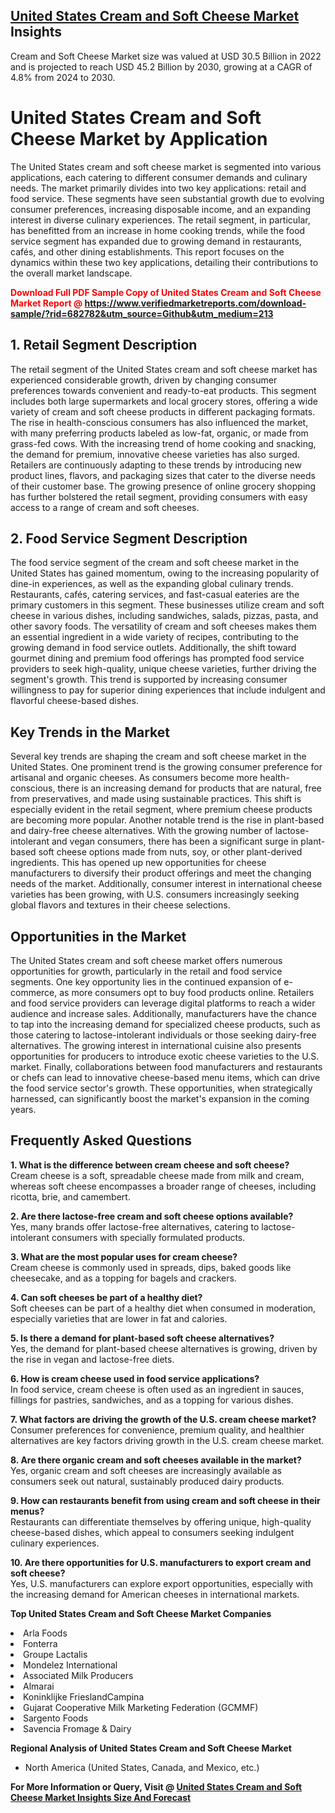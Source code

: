 <h2><a href="https://www.verifiedmarketreports.com/download-sample/?rid=682782&amp;utm_source=Github&amp;utm_medium=213" target="_blank">United States Cream and Soft Cheese Market</a> Insights</h2><p>Cream and Soft Cheese Market size was valued at USD 30.5 Billion in 2022 and is projected to reach USD 45.2 Billion by 2030, growing at a CAGR of 4.8% from 2024 to 2030.</p><p><h1>United States Cream and Soft Cheese Market by Application</h1><p>The United States cream and soft cheese market is segmented into various applications, each catering to different consumer demands and culinary needs. The market primarily divides into two key applications: retail and food service. These segments have seen substantial growth due to evolving consumer preferences, increasing disposable income, and an expanding interest in diverse culinary experiences. The retail segment, in particular, has benefitted from an increase in home cooking trends, while the food service segment has expanded due to growing demand in restaurants, cafés, and other dining establishments. This report focuses on the dynamics within these two key applications, detailing their contributions to the overall market landscape. </p><p><strong><p><span class=""><span style="color: #ff0000;"><strong>Download Full PDF Sample Copy of United States Cream and Soft Cheese Market Report</strong> @ </span><a href="https://www.verifiedmarketreports.com/download-sample/?rid=682782&amp;utm_source=Github&amp;utm_medium=213" target="_blank">https://www.verifiedmarketreports.com/download-sample/?rid=682782&amp;utm_source=Github&amp;utm_medium=213</a></span></p></strong></p><h2>1. Retail Segment Description</h2><p>The retail segment of the United States cream and soft cheese market has experienced considerable growth, driven by changing consumer preferences towards convenient and ready-to-eat products. This segment includes both large supermarkets and local grocery stores, offering a wide variety of cream and soft cheese products in different packaging formats. The rise in health-conscious consumers has also influenced the market, with many preferring products labeled as low-fat, organic, or made from grass-fed cows. With the increasing trend of home cooking and snacking, the demand for premium, innovative cheese varieties has also surged. Retailers are continuously adapting to these trends by introducing new product lines, flavors, and packaging sizes that cater to the diverse needs of their customer base. The growing presence of online grocery shopping has further bolstered the retail segment, providing consumers with easy access to a range of cream and soft cheeses.</p><h2>2. Food Service Segment Description</h2><p>The food service segment of the cream and soft cheese market in the United States has gained momentum, owing to the increasing popularity of dine-in experiences, as well as the expanding global culinary trends. Restaurants, cafés, catering services, and fast-casual eateries are the primary customers in this segment. These businesses utilize cream and soft cheese in various dishes, including sandwiches, salads, pizzas, pasta, and other savory foods. The versatility of cream and soft cheeses makes them an essential ingredient in a wide variety of recipes, contributing to the growing demand in food service outlets. Additionally, the shift toward gourmet dining and premium food offerings has prompted food service providers to seek high-quality, unique cheese varieties, further driving the segment's growth. This trend is supported by increasing consumer willingness to pay for superior dining experiences that include indulgent and flavorful cheese-based dishes.</p><h2>Key Trends in the Market</h2><p>Several key trends are shaping the cream and soft cheese market in the United States. One prominent trend is the growing consumer preference for artisanal and organic cheeses. As consumers become more health-conscious, there is an increasing demand for products that are natural, free from preservatives, and made using sustainable practices. This shift is especially evident in the retail segment, where premium cheese products are becoming more popular. Another notable trend is the rise in plant-based and dairy-free cheese alternatives. With the growing number of lactose-intolerant and vegan consumers, there has been a significant surge in plant-based soft cheese options made from nuts, soy, or other plant-derived ingredients. This has opened up new opportunities for cheese manufacturers to diversify their product offerings and meet the changing needs of the market. Additionally, consumer interest in international cheese varieties has been growing, with U.S. consumers increasingly seeking global flavors and textures in their cheese selections.</p><h2>Opportunities in the Market</h2><p>The United States cream and soft cheese market offers numerous opportunities for growth, particularly in the retail and food service segments. One key opportunity lies in the continued expansion of e-commerce, as more consumers opt to buy food products online. Retailers and food service providers can leverage digital platforms to reach a wider audience and increase sales. Additionally, manufacturers have the chance to tap into the increasing demand for specialized cheese products, such as those catering to lactose-intolerant individuals or those seeking dairy-free alternatives. The growing interest in international cuisine also presents opportunities for producers to introduce exotic cheese varieties to the U.S. market. Finally, collaborations between food manufacturers and restaurants or chefs can lead to innovative cheese-based menu items, which can drive the food service sector's growth. These opportunities, when strategically harnessed, can significantly boost the market's expansion in the coming years.</p><h2>Frequently Asked Questions</h2><p><strong>1. What is the difference between cream cheese and soft cheese?</strong><br> Cream cheese is a soft, spreadable cheese made from milk and cream, whereas soft cheese encompasses a broader range of cheeses, including ricotta, brie, and camembert.</p><p><strong>2. Are there lactose-free cream and soft cheese options available?</strong><br> Yes, many brands offer lactose-free alternatives, catering to lactose-intolerant consumers with specially formulated products.</p><p><strong>3. What are the most popular uses for cream cheese?</strong><br> Cream cheese is commonly used in spreads, dips, baked goods like cheesecake, and as a topping for bagels and crackers.</p><p><strong>4. Can soft cheeses be part of a healthy diet?</strong><br> Soft cheeses can be part of a healthy diet when consumed in moderation, especially varieties that are lower in fat and calories.</p><p><strong>5. Is there a demand for plant-based soft cheese alternatives?</strong><br> Yes, the demand for plant-based cheese alternatives is growing, driven by the rise in vegan and lactose-free diets.</p><p><strong>6. How is cream cheese used in food service applications?</strong><br> In food service, cream cheese is often used as an ingredient in sauces, fillings for pastries, sandwiches, and as a topping for various dishes.</p><p><strong>7. What factors are driving the growth of the U.S. cream cheese market?</strong><br> Consumer preferences for convenience, premium quality, and healthier alternatives are key factors driving growth in the U.S. cream cheese market.</p><p><strong>8. Are there organic cream and soft cheeses available in the market?</strong><br> Yes, organic cream and soft cheeses are increasingly available as consumers seek out natural, sustainably produced dairy products.</p><p><strong>9. How can restaurants benefit from using cream and soft cheese in their menus?</strong><br> Restaurants can differentiate themselves by offering unique, high-quality cheese-based dishes, which appeal to consumers seeking indulgent culinary experiences.</p><p><strong>10. Are there opportunities for U.S. manufacturers to export cream and soft cheese?</strong><br> Yes, U.S. manufacturers can explore export opportunities, especially with the increasing demand for American cheeses in international markets.</p></p><p><strong>Top United States Cream and Soft Cheese Market Companies</strong></p><div data-test-id=""><p><li>Arla Foods</li><li> Fonterra</li><li> Groupe Lactalis</li><li> Mondelez International</li><li> Associated Milk Producers</li><li> Almarai</li><li> Koninklijke FrieslandCampina</li><li> Gujarat Cooperative Milk Marketing Federation (GCMMF)</li><li> Sargento Foods</li><li> Savencia Fromage & Dairy</li></p><div><strong>Regional Analysis of&nbsp;United States Cream and Soft Cheese Market</strong></div><ul><li dir="ltr"><p dir="ltr">North America&nbsp;(United States, Canada, and Mexico, etc.)</p></li></ul><p><strong>For More Information or Query, Visit @&nbsp;</strong><strong><a href="https://www.verifiedmarketreports.com/product/cream-and-soft-cheese-market/?utm_source=Github&amp;utm_medium=213" target="_blank">United States Cream and Soft Cheese Market Insights Size And Forecast</a></strong></p></div>
